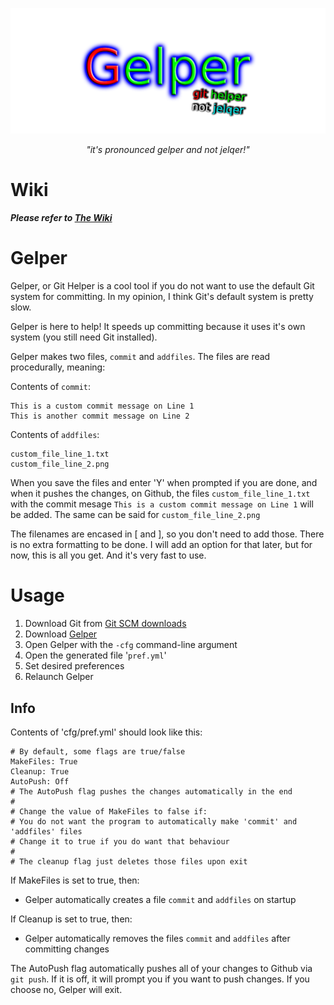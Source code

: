 ![](assets/gelper.png)
<p align="center">
    <em>"it's pronounced gelper and not jelqer!"</em>
</p>

# Wiki
***Please refer to [The Wiki](https://mick.gdn/wiki/githelper)***

# Gelper
Gelper, or Git Helper is a cool tool if you do not want to use the default Git system for committing. In my opinion, I think Git's default system is pretty slow.

Gelper is here to help! It speeds up committing because it uses it's own system (you still need Git installed).

Gelper makes two files, `commit` and `addfiles`. The files are read procedurally, meaning:

Contents of `commit`:
```
This is a custom commit message on Line 1
This is another commit message on Line 2
```

Contents of `addfiles`:
```
custom_file_line_1.txt
custom_file_line_2.png
```

When you save the files and enter 'Y' when prompted if you are done, and when it pushes the changes, on Github, the files `custom_file_line_1.txt` with the commit mesage `This is a custom commit message on Line 1` will be added. The same can be said for `custom_file_line_2.png`

The filenames are encased in [ and ], so you don't need to add those. There is no extra formatting to be done. I will add an option for that later, but for now, this is all you get. And it's very fast to use.

# Usage
1. Download Git from [Git SCM downloads](https://git-scm.com/download)
2. Download [Gelper](https://github.com/mickoissicko/githelper/releases)
3. Open Gelper with the `-cfg` command-line argument
4. Open the generated file '`pref.yml`'
5. Set desired preferences
6. Relaunch Gelper
## Info
Contents of 'cfg/pref.yml' should look like this:
```
# By default, some flags are true/false
MakeFiles: True
Cleanup: True
AutoPush: Off
# The AutoPush flag pushes the changes automatically in the end
#
# Change the value of MakeFiles to false if: 
# You do not want the program to automatically make 'commit' and 'addfiles' files
# Change it to true if you do want that behaviour
#
# The cleanup flag just deletes those files upon exit
```

If MakeFiles is set to true, then:
- Gelper automatically creates a file `commit` and `addfiles` on startup

If Cleanup is set to true, then:
- Gelper automatically removes the files `commit` and `addfiles` after committing changes

The AutoPush flag automatically pushes all of your changes to Github via `git push`. If it is off, it will prompt you if you want to push changes. If you choose no, Gelper will exit.
